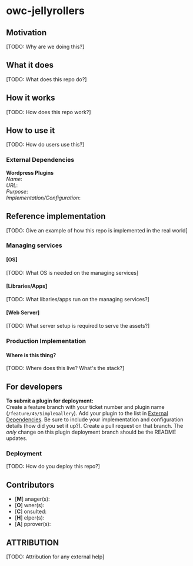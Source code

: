 # owc-jellyrollers

## Motivation

[TODO: Why are we doing this?]  

## What it does

[TODO: What does this repo do?]

## How it works

[TODO: How does this repo work?]

## How to use it

[TODO: How do users use this?]

<a name="external"></a>  
### External Dependencies

**Wordpress Plugins**  
*Name*:  
*URL*:  
*Purpose*:  
*Implementation/Configuration*:  

## Reference implementation

[TODO: Give an example of how this repo is implemented in the real world]

### Managing services

#### [OS]

[TODO: What OS is needed on the managing services]

#### [Libraries/Apps]

[TODO: What libaries/apps run on the managing services?]

#### [Web Server]

[TODO: What server setup is required to serve the assets?]

### Production Implementation

#### Where is this thing?

[TODO: Where does this live?  What's the stack?]

## For developers

**To submit a plugin for deployment:**  
Create a feature branch with your ticket number and plugin name (`/feature/45/SimpleGallery`). Add your plugin to the list in [External Dependencies](#external). Be sure to include your implementation and configuration details (how did you set it up?). Create a pull request on that branch.  The *only* change on this plugin deployment branch should be the README updates.

### Deployment

[TODO: How do you deploy this repo?]

## Contributors

 * [**M**] anager(s):  
 * [**O**] wner(s):
 * [**C**] onsulted:
 * [**H**] elper(s):
 * [**A**] pprover(s):

## ATTRIBUTION

[TODO: Attribution for any external help]